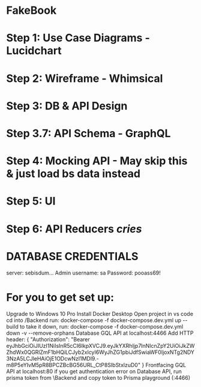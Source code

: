 # FakeBook

# Step 1: Use Case Diagrams - Lucidchart

# Step 2: Wireframe - Whimsical

# Step 3: DB & API Design

# Step 3.7: API Schema - GraphQL

# Step 4: Mocking API - May skip this & just load bs data instead

# Step 5: UI

# Step 6: API Reducers *cries*


# DATABASE CREDENTIALS
server: sebisdum...
Admin username: sa
Password: pooass69!

# For you to get set up:
Upgrade to Windows 10 Pro
Install Docker Desktop
Open project in vs code
cd into /Backend
run: docker-compose -f docker-compose.dev.yml up --build
to take it down, run: docker-compose -f docker-compose.dev.yml down -v --remove-orphans
Database GQL API at localhost:4466
Add HTTP header:
{
  "Authorization": "Bearer eyJhbGciOiJIUzI1NiIsInR5cCI6IkpXVCJ9.eyJkYXRhIjp7InNlcnZpY2UiOiJkZWZhdWx0QGRlZmF1bHQiLCJyb2xlcyI6WyJhZG1pbiJdfSwiaWF0IjoxNTg2NDY3NzA5LCJleHAiOjE1ODcwNzI1MDl9.-m8P5eYIvM5pR8BPCZBcBG56URL_CtP8SIbStxlzuD0"
}
Frontfacing GQL API at localhost:80
if you get authentication error on Database API, run prisma token from \Backend and copy token to Prisma playground (:4466)
